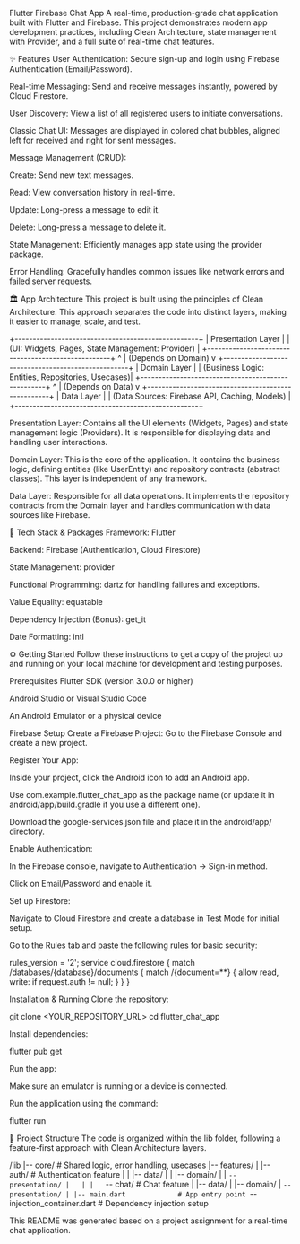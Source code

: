 Flutter Firebase Chat App
A real-time, production-grade chat application built with Flutter and Firebase. This project demonstrates modern app development practices, including Clean Architecture, state management with Provider, and a full suite of real-time chat features.

✨ Features
User Authentication: Secure sign-up and login using Firebase Authentication (Email/Password).

Real-time Messaging: Send and receive messages instantly, powered by Cloud Firestore.

User Discovery: View a list of all registered users to initiate conversations.

Classic Chat UI: Messages are displayed in colored chat bubbles, aligned left for received and right for sent messages.

Message Management (CRUD):

Create: Send new text messages.

Read: View conversation history in real-time.

Update: Long-press a message to edit it.

Delete: Long-press a message to delete it.

State Management: Efficiently manages app state using the provider package.

Error Handling: Gracefully handles common issues like network errors and failed server requests.

🏛️ App Architecture
This project is built using the principles of Clean Architecture. This approach separates the code into distinct layers, making it easier to manage, scale, and test.

+---------------------------------------------------+
| Presentation Layer |
| (UI: Widgets, Pages, State Management: Provider) |
+---------------------------------------------------+
^
| (Depends on Domain)
v
+---------------------------------------------------+
| Domain Layer |
| (Business Logic: Entities, Repositories, Usecases)|
+---------------------------------------------------+
^
| (Depends on Data)
v
+---------------------------------------------------+
| Data Layer |
| (Data Sources: Firebase API, Caching, Models) |
+---------------------------------------------------+

Presentation Layer: Contains all the UI elements (Widgets, Pages) and state management logic (Providers). It is responsible for displaying data and handling user interactions.

Domain Layer: This is the core of the application. It contains the business logic, defining entities (like UserEntity) and repository contracts (abstract classes). This layer is independent of any framework.

Data Layer: Responsible for all data operations. It implements the repository contracts from the Domain layer and handles communication with data sources like Firebase.

🚀 Tech Stack & Packages
Framework: Flutter

Backend: Firebase (Authentication, Cloud Firestore)

State Management: provider

Functional Programming: dartz for handling failures and exceptions.

Value Equality: equatable

Dependency Injection (Bonus): get_it

Date Formatting: intl

⚙️ Getting Started
Follow these instructions to get a copy of the project up and running on your local machine for development and testing purposes.

Prerequisites
Flutter SDK (version 3.0.0 or higher)

Android Studio or Visual Studio Code

An Android Emulator or a physical device

Firebase Setup
Create a Firebase Project: Go to the Firebase Console and create a new project.

Register Your App:

Inside your project, click the Android icon to add an Android app.

Use com.example.flutter_chat_app as the package name (or update it in android/app/build.gradle if you use a different one).

Download the google-services.json file and place it in the android/app/ directory.

Enable Authentication:

In the Firebase console, navigate to Authentication -> Sign-in method.

Click on Email/Password and enable it.

Set up Firestore:

Navigate to Cloud Firestore and create a database in Test Mode for initial setup.

Go to the Rules tab and paste the following rules for basic security:

rules_version = '2';
service cloud.firestore {
match /databases/{database}/documents {
match /{document=\*\*} {
allow read, write: if request.auth != null;
}
}
}

Installation & Running
Clone the repository:

git clone <YOUR_REPOSITORY_URL>
cd flutter_chat_app

Install dependencies:

flutter pub get

Run the app:

Make sure an emulator is running or a device is connected.

Run the application using the command:

flutter run

📁 Project Structure
The code is organized within the lib folder, following a feature-first approach with Clean Architecture layers.

/lib
|-- core/ # Shared logic, error handling, usecases
|-- features/
| |-- auth/ # Authentication feature
| | |-- data/
| | |-- domain/
| | `-- presentation/
|   |
|   `-- chat/ # Chat feature
| |-- data/
| |-- domain/
| `-- presentation/
|
|-- main.dart             # App entry point
`-- injection_container.dart # Dependency injection setup

This README was generated based on a project assignment for a real-time chat application.
